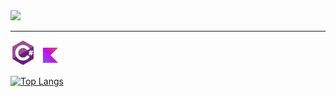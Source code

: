 <div id="header" align="left">
  <img src="https://media.giphy.com/media/H70AqD7vYnhDoTw7jH/giphy.gif" width="400"/>
</div>

---

<div>

<img src="https://github.com/devicons/devicon/blob/master/icons/csharp/csharp-original.svg" title="C#" alt="csharp" width="40" height="40"/>&nbsp;
<img src="https://github.com/devicons/devicon/blob/master/icons/kotlin/kotlin-original.svg" title="Kotlin" alt="kotlin" width="32" height="32"/>&nbsp;

</div>

[![Top Langs](https://github-readme-stats.vercel.app/api/top-langs/?username=rnegic&layout=compact&theme=vision-friendly-dark)](https://github.com/anuraghazra/github-readme-stats)
